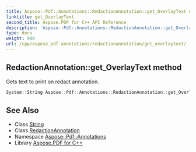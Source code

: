 ```yaml
---
title: Aspose::Pdf::Annotations::RedactionAnnotation::get_OverlayText method
linktitle: get_OverlayText
second_title: Aspose.PDF for C++ API Reference
description: 'Aspose::Pdf::Annotations::RedactionAnnotation::get_OverlayText method. Gets text to print on redact annotation in C++.'
type: docs
weight: 900
url: /cpp/aspose.pdf.annotations/redactionannotation/get_overlaytext/
---
```

## RedactionAnnotation::get_OverlayText method


Gets text to print on redact annotation.

```cpp
System::String Aspose::Pdf::Annotations::RedactionAnnotation::get_OverlayText()
```

## See Also

* Class [String](../../../system/string/)
* Class [RedactionAnnotation](../)
* Namespace [Aspose::Pdf::Annotations](../../)
* Library [Aspose.PDF for C++](../../../)
